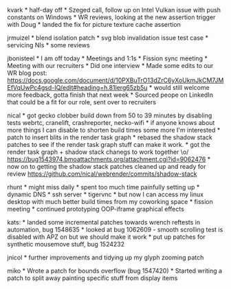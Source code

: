 kvark
	* half-day off
	* Szeged call, follow up on Intel Vulkan issue with push constants on Windows
	* WR reviews, looking at the new assertion trigger with Doug
	* landed the fix for picture texture cache assertion

jrmuizel
	* blend isolation patch
	* svg blob invalidation issue test case
	* servicing NIs
	* some reviews

jbonisteel
	* I am off today
	* Meetings and 1:1s
		* Fission sync meeting
		* Meeting with our recruiters
		* Did one interview
	* Made some edits to our WR blog post: https://docs.google.com/document/d/10PXBuTrO13dZrC6yXoUkmJkCM7JMEfVqUwPc4gsd-IQ/edit#heading=h.81lerg65zb5u
		* would still welcome more feedback, gotta finish that next week
	* Sourced peope on LinkedIn that could be a fit for our role, sent over to recruiters

nical
	* got gecko clobber build down from 50 to 39 minutes by disabling tests webrtc, cranelift, crashreporter, necko-wifi
		* if anyone knows about more things I can disable to shorten build times some more I'm interested
	* patch to insert blits in the render task graph
	* rebased the shadow stack patches to see if the render task graph stuff can make it work.
		* got the render task graph + shadow stack chanegs to work together \o/ https://bug1543974.bmoattachments.org/attachment.cgi?id=9062476
	* now on to getting the shadow stack patches cleaned up and ready for review https://github.com/nical/webrender/commits/shadow-stack

rhunt
	* might miss daily
	* spent too much time painfully setting up
		* dynamic DNS
		* ssh server
		* tigervnc
		* but now I can access my linux desktop with much better build times from my coworking space
	* fission meeting
	* continued prototyping OOP-iframe graphical effects

kats:
	* landed some incremental patches towards wrench reftests in automation, bug 1548635
	* looked at bug 1062609 - smooth scrolling test is disabled with APZ on but we should make it work
	* put up patches for synthetic mousemove stuff, bug 1524232

jnicol
	* further improvements and tidying up my glyph zooming patch

miko
	* Wrote a patch for bounds overflow (bug 1547420)
	* Started writing a patch to split away painting specific stuff from display items
